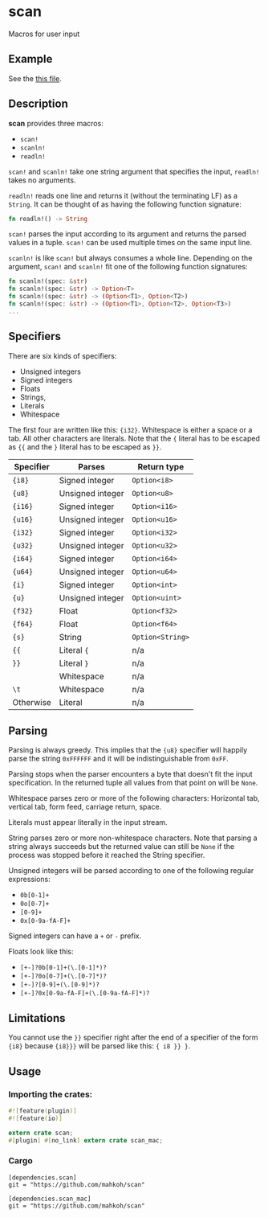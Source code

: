 # scan

Macros for user input

## Example

See the [this file](https://github.com/mahkoh/scan/tree/master/example/src).

## Description

**scan** provides three macros:

- `scan!`
- `scanln!`
- `readln!`

`scan!` and `scanln!` take one string argument that specifies the input,
`readln!` takes no arguments.

`readln!` reads one line and returns it (without the terminating LF) as a
`String`. It can be thought of as having the following function signature:

```rust
fn readln!() -> String
```

`scan!` parses the input according to its argument and returns the parsed values
in a tuple. `scan!` can be used multiple times on the same input line.

`scanln!` is like `scan!` but always consumes a whole line. Depending on the argument,
`scan!` and `scanln!` fit one of the following function signatures:
```rust
fn scanln!(spec: &str)
fn scanln!(spec: &str) -> Option<T>
fn scanln!(spec: &str) -> (Option<T1>, Option<T2>)
fn scanln!(spec: &str) -> (Option<T1>, Option<T2>, Option<T3>)
...
```

## Specifiers

There are six kinds of specifiers:

- Unsigned integers
- Signed integers
- Floats
- Strings,
- Literals
- Whitespace

The first four are written like this: `{i32}`. Whitespace is either a space or
a tab. All other characters are literals. Note that the `{` literal has to be
escaped as `{{` and the `}` literal has to be escaped as `}}`.

Specifier | Parses        | Return type
--------- | ------------- | ------------
`{i8}`  | Signed   integer | `Option<i8>`
`{u8}`  | Unsigned integer | `Option<u8>`
`{i16}` | Signed   integer | `Option<i16>`
`{u16}` | Unsigned integer | `Option<u16>`
`{i32}` | Signed   integer | `Option<i32>`
`{u32}` | Unsigned integer | `Option<u32>`
`{i64}` | Signed   integer | `Option<i64>`
`{u64}` | Unsigned integer | `Option<u64>`
`{i}`   | Signed   integer | `Option<int>`
`{u}`   | Unsigned integer | `Option<uint>`
`{f32}` | Float            | `Option<f32>`
`{f64}` | Float            | `Option<f64>`
`{s}`   | String           | `Option<String>`
`{{`    | Literal `{`      | n/a
`}}`    | Literal `}`      | n/a
` `     | Whitespace       | n/a
`\t `   | Whitespace       | n/a
Otherwise | Literal        | n/a

## Parsing

Parsing is always greedy. This implies that the `{u8}` specifier will happily
parse the string `0xFFFFFF` and it will be indistinguishable from `0xFF`.

Parsing stops when the parser encounters a byte that doesn't fit the input
specification. In the returned tuple all values from that point on will be
`None`.

Whitespace parses zero or more of the following characters: Horizontal tab,
vertical tab, form feed, carriage return, space.

Literals must appear literally in the input stream.

String parses zero or more non-whitespace characters. Note that parsing a string
always succeeds but the returned value can still be `None` if the process was
stopped before it reached the String specifier.

Unsigned integers will be parsed according to one of the following regular
expressions:

- `0b[0-1]+`
- `0o[0-7]+`
- `[0-9]+`
- `0x[0-9a-fA-F]+`

Signed integers can have a `+` or `-` prefix.

Floats look like this:

- `[+-]?0b[0-1]+(\.[0-1]*)?`
- `[+-]?0o[0-7]+(\.[0-7]*)?`
- `[+-]?[0-9]+(\.[0-9]*)?`
- `[+-]?0x[0-9a-fA-F]+(\.[0-9a-fA-F]*)?`

## Limitations

You cannot use the `}}` specifier right after the end of a specifier of the form
`{i8}` because `{i8}}}` will be parsed like this: `{ i8 }} }`.

## Usage

### Importing the crates:
```rust
#![feature(plugin)]
#![feature(io)]

extern crate scan;
#[plugin] #[no_link] extern crate scan_mac;
```

### Cargo

```
[dependencies.scan]
git = "https://github.com/mahkoh/scan"

[dependencies.scan_mac]
git = "https://github.com/mahkoh/scan"
```

